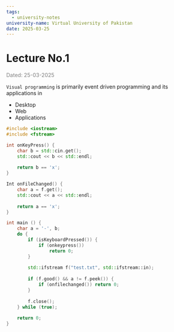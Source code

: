 ```yaml
---
tags:
  - university-notes
university-name: Virtual University of Pakistan
date: 2025-03-25
---
```


# Lecture No.1

<span style="color: gray;">Dated: 25-03-2025</span>

`Visual programming` is primarily event driven programming and its applications in

- Desktop
- Web
- Applications

```cpp
#include <iostream>
#include <fstream>

int onKeyPress() {
	char b = std::cin.get();
	std::cout << b << std::endl;
	
	return b == 'x';
}

Int onFileChanged() {
	char a = f.get();
	std::cout << a << std::endl;
	
	return a == 'x'; 
}

int main () {
	char a = '-', b;
	do {
		if (isKeyboardPressed()) {
			if (onkeypress())
				return 0;
		}
		
		std::ifstream f("test.txt", std::ifstream::in);
		
		if (f.good() && a != f.peek()) {
			if (onfilechanged()) return 0;
		}
		
		f.close();
	} while (true);
	
	return 0;
}
```